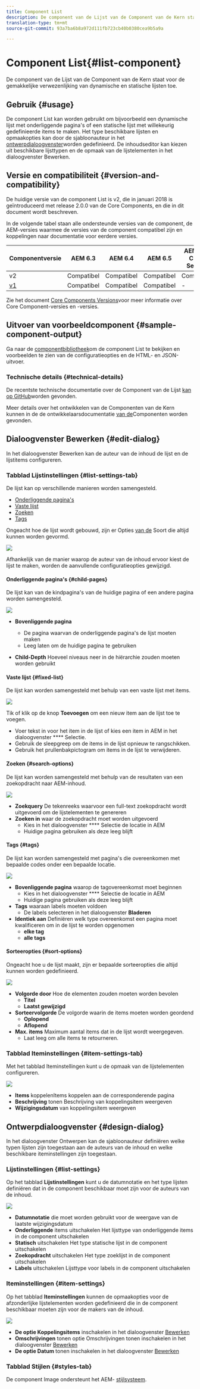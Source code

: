 ```yaml
---
title: Component List
description: De component van de Lijst van de Component van de Kern staat voor de gemakkelijke verwezenlijking van dynamische en statische lijsten toe.
translation-type: tm+mt
source-git-commit: 93a7ba6b8a972d111fb723cb40b0380cea9b5a9a

---
```



# Component List{#list-component}

De component van de Lijst van de Component van de Kern staat voor de gemakkelijke verwezenlijking van dynamische en statische lijsten toe.

## Gebruik {#usage}

De component List kan worden gebruikt om bijvoorbeeld een dynamische lijst met onderliggende pagina&#39;s of een statische lijst met willekeurig gedefinieerde items te maken. Het type beschikbare lijsten en opmaakopties kan door de sjabloonauteur in het [ontwerpdialoogvenster](#design-dialog)worden gedefinieerd. De inhoudseditor kan kiezen uit beschikbare lijsttypen en de opmaak van de lijstelementen in het dialoogvenster [](#edit-dialog)Bewerken.

## Versie en compatibiliteit {#version-and-compatibility}

De huidige versie van de component List is v2, die in januari 2018 is geïntroduceerd met release 2.0.0 van de Core Components, en die in dit document wordt beschreven.

In de volgende tabel staan alle ondersteunde versies van de component, de AEM-versies waarmee de versies van de component compatibel zijn en koppelingen naar documentatie voor eerdere versies.

| Componentversie | AEM 6.3 | AEM 6.4 | AEM 6.5 | AEM as a Cloud Service |
|--- |--- |--- |--- |---|
| v2 | Compatibel | Compatibel | Compatibel | Compatibel |
| [v1](v1/list-v1.md) | Compatibel | Compatibel | Compatibel | - |

Zie het document [Core Components Versions](/help/versions.md)voor meer informatie over Core Component-versies en -versies.

## Uitvoer van voorbeeldcomponent {#sample-component-output}

Ga naar de [componentbibliotheek](https://adobe.com/go/aem_cmp_library_list)om de component List te bekijken en voorbeelden te zien van de configuratieopties en de HTML- en JSON-uitvoer.

### Technische details {#technical-details}

De recentste technische documentatie over de Component van de Lijst [kan op GitHub](https://adobe.com/go/aem_cmp_tech_list_v2)worden gevonden.

Meer details over het ontwikkelen van de Componenten van de Kern kunnen in de de ontwikkelaarsdocumentatie [van de](/help/developing/overview.md)Componenten worden gevonden.

## Dialoogvenster Bewerken {#edit-dialog}

In het dialoogvenster Bewerken kan de auteur van de inhoud de lijst en de lijstitems configureren.

### Tabblad Lijstinstellingen {#list-settings-tab}

De lijst kan op verschillende manieren worden samengesteld.

* [Onderliggende pagina&#39;s](#child-pages)
* [Vaste lijst](#fixed-list)
* [Zoeken](#search-options)
* [Tags](#tags)

Ongeacht hoe de lijst wordt gebouwd, zijn er Opties [van de](#sort-options) Soort die altijd kunnen worden gevormd.

![](/help/assets/chlimage_1-38.png)

Afhankelijk van de manier waarop de auteur van de inhoud ervoor kiest de lijst te maken, worden de aanvullende configuratieopties gewijzigd.

#### Onderliggende pagina&#39;s {#child-pages}

De lijst kan van de kindpagina&#39;s van de huidige pagina of een andere pagina worden samengesteld.

![](/help/assets/chlimage_1-39.png)

* **Bovenliggende pagina**
   * De pagina waarvan de onderliggende pagina&#39;s de lijst moeten maken
   * Leeg laten om de huidige pagina te gebruiken

* **Child-Depth** Hoeveel niveaus neer in de hiërarchie zouden moeten worden gebruikt

#### Vaste lijst {#fixed-list}

De lijst kan worden samengesteld met behulp van een vaste lijst met items.

![](/help/assets/chlimage_1-40.png)

Tik of klik op de knop **Toevoegen** om een nieuw item aan de lijst toe te voegen.

* Voer tekst in voor het item in de lijst of kies een item in AEM in het dialoogvenster **** Selectie.
* Gebruik de sleepgreep om de items in de lijst opnieuw te rangschikken.
* Gebruik het prullenbakpictogram om items in de lijst te verwijderen.

#### Zoeken {#search-options}

De lijst kan worden samengesteld met behulp van de resultaten van een zoekopdracht naar AEM-inhoud.

![](/help/assets/chlimage_1-41.png)

* **Zoekquery** De tekenreeks waarvoor een full-text zoekopdracht wordt uitgevoerd om de lijstelementen te genereren
* **Zoeken in** waar de zoekopdracht moet worden uitgevoerd
   * Kies in het dialoogvenster **** Selectie de locatie in AEM
   * Huidige pagina gebruiken als deze leeg blijft

#### Tags {#tags}

De lijst kan worden samengesteld met pagina&#39;s die overeenkomen met bepaalde codes onder een bepaalde locatie.

![](/help/assets/chlimage_1-42.png)

* **Bovenliggende pagina** waarop de tagovereenkomst moet beginnen
   * Kies in het dialoogvenster **** Selectie de locatie in AEM
   * Huidige pagina gebruiken als deze leeg blijft
* **Tags** waaraan labels moeten voldoen
   * De labels selecteren in het dialoogvenster **Bladeren**
* **Identiek aan** Definiëren welk type overeenkomst een pagina moet kwalificeren om in de lijst te worden opgenomen
   * **elke tag**
   * **alle tags**

#### Sorteeropties {#sort-options}

Ongeacht hoe u de lijst maakt, zijn er bepaalde sorteeropties die altijd kunnen worden gedefinieerd.

![](/help/assets/chlimage_1-43.png)

* **Volgorde door** Hoe de elementen zouden moeten worden bevolen
   * **Titel**
   * **Laatst gewijzigd**
* **Sorteervolgorde** De volgorde waarin de items moeten worden geordend
   * **Oplopend**
   * **Aflopend**
* **Max. items** Maximum aantal items dat in de lijst wordt weergegeven.
   * Laat leeg om alle items te retourneren.

### Tabblad Iteminstellingen {#item-settings-tab}

Met het tabblad Iteminstellingen kunt u de opmaak van de lijstelementen configureren.

![](/help/assets/chlimage_1-44.png)

* **Items** koppelenItems koppelen aan de corresponderende pagina
* **Beschrijving** tonen Beschrijving van koppelingsitem weergeven
* **Wijzigingsdatum** van koppelingsitem weergeven

## Ontwerpdialoogvenster {#design-dialog}

In het dialoogvenster Ontwerpen kan de sjabloonauteur definiëren welke typen lijsten zijn toegestaan aan de auteurs van de inhoud en welke beschikbare iteminstellingen zijn toegestaan.

### Lijstinstellingen {#list-settings}

Op het tabblad **Lijstinstellingen** kunt u de datumnotatie en het type lijsten definiëren dat in de component beschikbaar moet zijn voor de auteurs van de inhoud.

![](/help/assets/chlimage_1-45.png)

* **Datumnotatie** die moet worden gebruikt voor de weergave van de laatste wijzigingsdatum
* **Onderliggende** items uitschakelen Het lijsttype van onderliggende items in de component uitschakelen
* **Statisch** uitschakelen Het type statische lijst in de component uitschakelen
* **Zoekopdracht** uitschakelen Het type zoeklijst in de component uitschakelen
* **Labels** uitschakelen Lijsttype voor labels in de component uitschakelen

### Iteminstellingen {#item-settings}

Op het tabblad **Iteminstellingen** kunnen de opmaakopties voor de afzonderlijke lijstelementen worden gedefinieerd die in de component beschikbaar moeten zijn voor de makers van de inhoud.

![](/help/assets/chlimage_1-46.png)

* **De optie Koppelingsitems** inschakelen in het dialoogvenster [Bewerken](#edit-dialog)
* **Omschrijvingen** tonen optie Omschrijvingen tonen inschakelen in het dialoogvenster [Bewerken](#edit-dialog)
* **De optie Datum** tonen inschakelen in het dialoogvenster [Bewerken](#edit-dialog)

### Tabblad Stijlen {#styles-tab}

De component Image ondersteunt het AEM- [stijlsysteem](/help/get-started/authoring.md#component-styling).
